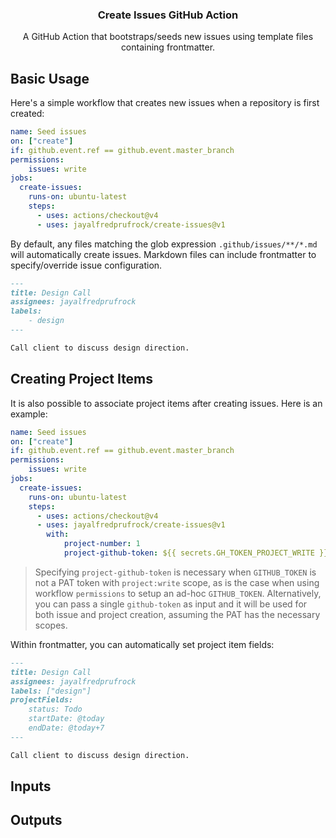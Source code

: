 <h3 align="center">Create Issues GitHub Action</h3>
<p align="center">A GitHub Action that bootstraps/seeds new issues using template files containing frontmatter.<p>

## Basic Usage
Here's a simple workflow that creates new issues when a repository is first created:

```yaml
name: Seed issues
on: ["create"]
if: github.event.ref == github.event.master_branch
permissions:
    issues: write 
jobs:
  create-issues:
    runs-on: ubuntu-latest
    steps:
      - uses: actions/checkout@v4
      - uses: jayalfredprufrock/create-issues@v1
```

By default, any files matching the glob expression `.github/issues/**/*.md` will automatically create issues.
Markdown files can include frontmatter to specify/override issue configuration.

```markdown
---
title: Design Call
assignees: jayalfredprufrock
labels:
    - design
---

Call client to discuss design direction.
```

## Creating Project Items
It is also possible to associate project items after creating issues. Here is an example:

```yaml
name: Seed issues
on: ["create"]
if: github.event.ref == github.event.master_branch
permissions:
    issues: write 
jobs:
  create-issues:
    runs-on: ubuntu-latest
    steps:
      - uses: actions/checkout@v4
      - uses: jayalfredprufrock/create-issues@v1
        with:
            project-number: 1
            project-github-token: ${{ secrets.GH_TOKEN_PROJECT_WRITE }}
```

> Specifying `project-github-token` is necessary when `GITHUB_TOKEN` is not a PAT token with `project:write` scope, as is the case
> when using workflow `permissions` to setup an ad-hoc `GITHUB_TOKEN`. Alternatively, you can pass a single `github-token` as
> input and it will be used for both issue and project creation, assuming the PAT has the necessary scopes.

Within frontmatter, you can automatically set project item fields:

```markdown
---
title: Design Call
assignees: jayalfredprufrock
labels: ["design"]
projectFields:
    status: Todo
    startDate: @today
    endDate: @today+7
---

Call client to discuss design direction.
```

## Inputs
<!--(inputs-start)-->
<!--(inputs-end)-->

## Outputs
<!--(outputs-start)-->
<!--(outputs-end)-->